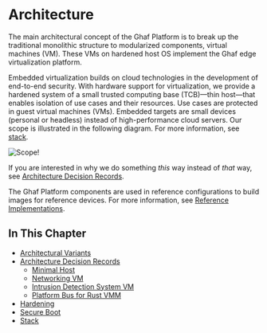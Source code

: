 <!--
    Copyright 2022-2024 TII (SSRC) and the Ghaf contributors
    SPDX-License-Identifier: CC-BY-SA-4.0
-->

# Architecture

The main architectural concept of the Ghaf Platform is to break up the traditional monolithic structure to modularized components, virtual machines (VM). These VMs on hardened host OS implement the Ghaf edge virtualization platform.

Embedded virtualization builds on cloud technologies in the development of end-to-end security. With hardware support for virtualization, we provide a hardened system of a small trusted computing base (TCB)—thin host—that enables isolation of use cases and their resources. Use cases are protected in guest virtual machines (VMs). Embedded targets are small devices (personal or headless) instead of high-performance cloud servers. Our scope is illustrated in the following diagram. For more information, see [stack](architecture/stack.md).

![Scope!](./../img/stack.drawio.png "Embedded Virtualization Scope")

If you are interested in why we do something *this* way instead of *that* way, see [Architecture Decision Records](adr.md).

The Ghaf Platform components are used in reference configurations to build images for reference devices. For more information, see [Reference Implementations](../ref_impl/reference_implementations.md).


## In This Chapter

- [Architectural Variants](./variants.md)
- [Architecture Decision Records](./adr.md)
  - [Minimal Host](./adr/minimal-host.md)
  - [Networking VM](./adr/netvm.md)
  - [Intrusion Detection System VM](./adr/idsvm.md)
  - [Platform Bus for Rust VMM](./adr/platform-bus-passthrough-support.md)
- [Hardening](./hardening.md)
- [Secure Boot](./secureboot.md)
- [Stack](./stack.md)